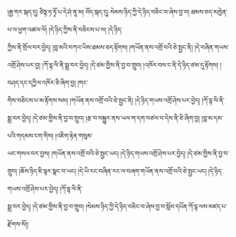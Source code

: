 ﻿  
།རྒྱ་གར་སྐད་དུ། ཙིཏྟ་ཏ་ཏྭོ་པ་དེ་ཤཾ་ནཱ་མ། བོད་སྐད་དུ། སེམས་ཉིད་ཀྱི་དེ་ཉིད་བཅིང་བ་ཞེས་བྱ་བ། ཐམས་ཅད་མཁྱེན་པ་ལ་ཕྱག་འཚལ་ལོ། །དེ་ཉིད་ཀྱིས་ནི་བཅིངས་པ་ལ། །དེ་ཉིད་  
ཀྱིས་ནི་གྲོལ་བར་བྱེད། །བླ་མའི་བཀའ་ཡིས་ཐམས་ཅད་རྟོགས། །གཡོན་ནས་འགྲོ་བའི་ཅེ་སྤྱང་ནི། །དེ་བཞིན་གཡས་འགྲོ་ཤེས་པར་བྱ། །ཀོ་དྷ་ལི་ནི་སྨྲ་བར་བྱེད། །དེ་ཙམ་གྱིས་ནི་བྱ་བ་གྲུབ། །འཁོར་བས་ང་ནི་དེ་ཉིད་ཙམ་དུ་རྟོགས། །བཤད་དང་དཀྱིལ་འཁོར་ཅི་ཞིག་བྱ། །གང་  
གིས་བཅིངས་པ་མ་རྟོགས་སམ། །གཡོན་ནས་འགྲོ་བའི་ཅེ་སྤྱང་ནི། །དེ་ཉིད་གཡས་འགྲོ་ཤེས་པར་བྱེད། །ཀོ་དྷ་ལི་ནི་སྨྲ་བར་བྱེད། །དེ་ཙམ་གྱིས་ནི་བྱ་བ་གྲུབ། །རྩ་བ་བསྐྱུར་ནས་ཡལ་ག་དག་བཙལ་བ་དེས་ནི་ཅི་ཞིག་བྱ། །བླ་མ་དམ་པའི་གདམས་ངག་གིས། །འཇིག་རྟེན་གསུམ་  
ཡང་གསལ་བར་བྱས། །གཡོན་ནས་འགྲོ་བའི་ཅེ་སྤྱང་ཡང། །དེ་ཉིད་གཡས་འགྲོ་ཤེས་པར་བྱེད། །དེ་ཙམ་གྱིས་ནི་བྱ་བ་གྲུབ། །ཆོས་ཉིད་ཇི་ལྟར་སྣང་བ་ཡང། །དེ་ཡི་རང་བཞིན་རང་ལ་བཞག་གཡོན་ནས་འགྲོ་བའི་ཅེ་སྤྱང་ཡང། །དེ་ཉིད་གཡས་འགྲོ་ཤེས་པར་བྱེད། །ཀོ་དྷ་ལི་ནི་  
སྨྲ་བར་བྱེད། །དེ་ཙམ་གྱིས་ནི་བྱ་བ་གྲུབ། །སེམས་ཉིད་ཀྱི་དེ་ཉིད་བཅིང་བ་ཞེས་བྱ་བ་སློབ་དཔོན་ཀོ་དྷ་ལས་མཛད་པ་རྫོགས་སོ།།  
  
